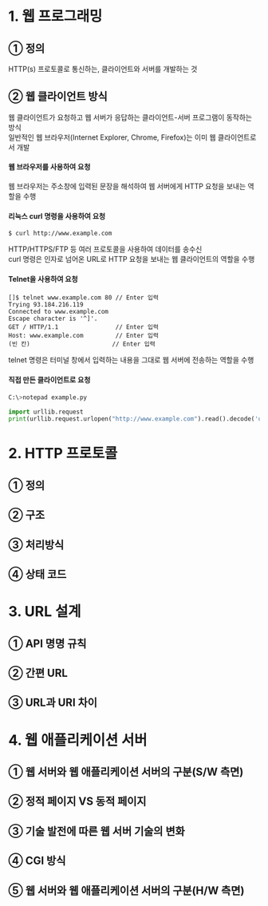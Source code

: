 # 1. 웹 프로그래밍
## ① 정의
HTTP(s) 프로토콜로 통신하는, 클라이언트와 서버를 개발하는 것  
## ② 웹 클라이언트 방식
웹 클라이언트가 요청하고 웹 서버가 응답하는 클라이언트-서버 프로그램이 동작하는 방식  
일반적인 웹 브라우저(Internet Explorer, Chrome, Firefox)는 이미 웹 클라이언트로서 개발
#### 웹 브라우저를 사용하여 요청
웹 브라우저는 주소창에 입력된 문장을 해석하여 웹 서버에게 HTTP 요청을 보내는 역할을 수행
#### 리눅스 curl 명령을 사용하여 요청
~~~linux
$ curl http://www.example.com
~~~  
HTTP/HTTPS/FTP 등 여러 프로토콜을 사용하여 데이터를 송수신  
curl 명령은 인자로 넘어온 URL로 HTTP 요청을 보내는 웹 클라이언트의 역할을 수행  
#### Telnet을 사용하여 요청
~~~
[]$ telnet www.example.com 80 // Enter 입력
Trying 93.184.216.119
Connected to www.example.com
Escape character is '^]'.
GET / HTTP/1.1                // Enter 입력
Host: www.example.com         // Enter 입력
(빈 칸)                       // Enter 입력
~~~  
telnet 명령은 터미널 창에서 입력하는 내용을 그대로 웹 서버에 전송하는 역할을 수행
#### 직접 만든 클라이언트로 요청
~~~python
C:\>notepad example.py

import urllib.request
print(urllib.request.urlopen("http://www.example.com").read().decode('utf-8'))
~~~  

# 2. HTTP 프로토콜
## ① 정의
## ② 구조
## ③ 처리방식
## ④ 상태 코드

# 3. URL 설계
## ① API 명명 규칙
## ② 간편 URL
## ③ URL과 URI 차이

# 4. 웹 애플리케이션 서버
## ① 웹 서버와 웹 애플리케이션 서버의 구분(S/W 측면)
## ② 정적 페이지 VS 동적 페이지
## ③ 기술 발전에 따른 웹 서버 기술의 변화
## ④ CGI 방식
## ⑤ 웹 서버와 웹 애플리케이션 서버의 구분(H/W 측면) 

